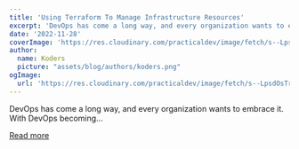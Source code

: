 ```yaml
---
title: 'Using Terraform To Manage Infrastructure Resources'
excerpt: 'DevOps has come a long way, and every organization wants to embrace it. With DevOps becoming...'
date: '2022-11-28'
coverImage: 'https://res.cloudinary.com/practicaldev/image/fetch/s--LpsdOsTr--/c_imagga_scale,f_auto,fl_progressive,h_420,q_auto,w_1000/https://dev-to-uploads.s3.amazonaws.com/uploads/articles/n76vk467e4h58km7l9eq.png'
author:
  name: Koders
  picture: "assets/blog/authors/koders.png"
ogImage:
  url: 'https://res.cloudinary.com/practicaldev/image/fetch/s--LpsdOsTr--/c_imagga_scale,f_auto,fl_progressive,h_420,q_auto,w_1000/https://dev-to-uploads.s3.amazonaws.com/uploads/articles/n76vk467e4h58km7l9eq.png'
---
```


DevOps has come a long way, and every organization wants to embrace it. With DevOps becoming...

[Read more](https://dev.to/pavanbelagatti/using-terraform-to-manage-infrastructure-resources-32da)

